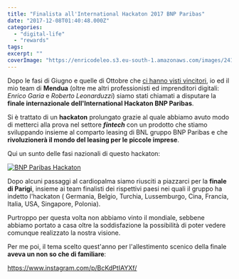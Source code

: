 ```yaml
---
title: "Finalista all'International Hackaton 2017 BNP Paribas"
date: "2017-12-08T01:40:48.000Z"
categories:
  - "digital-life"
  - "rewards"
tags:
excerpt: ""
coverImage: "https://enricodeleo.s3.eu-south-1.amazonaws.com/images/24177364_144922952820613_4874779265255604224_n-e1519783771843.jpg"
---
```


Dopo le fasi di Giugno e quelle di Ottobre che [ci hanno visti vincitori](https://international-hackathon.bnpparibas/cities/rome/), io ed il mio team di **Mendua** (oltre me altri professionisti ed imprenditori digitali: _Enrico Garia_ e _Roberto Leonarduzzi_) siamo stati chiamati a disputare la **finale internazionale dell'International Hackaton BNP Paribas**.

Si è trattato di un **hackaton** prolungato grazie al quale abbiamo avuto modo di metterci alla prova nel settore **_fintech_** con un prodotto che stiamo sviluppando insieme al comparto leasing di BNL gruppo BNP Paribas e che **rivoluzionerà il mondo del leasing per le piccole imprese**.

Qui un sunto delle fasi nazionali di questo hackaton:

[![BNP Paribas Hackaton](https://img.youtube.com/vi/0jusRembztw/0.jpg)](https://www.youtube.com/watch?v=0jusRembztw)

Dopo alcuni passaggi al cardiopalma siamo riusciti a piazzarci per la **finale di Parigi**, insieme ai team finalisti dei rispettivi paesi nei quali il gruppo ha indetto l'hackaton ( Germania, Belgio, Turchia, Lussemburgo, Cina, Francia, Italia, USA, Singapore, Polonia).

Purtroppo per questa volta non abbiamo vinto il mondiale, sebbene abbiamo portato a casa oltre la soddisfazione la possibilità di poter vedere comunque realizzato la nostra visione.

Per me poi, il tema scelto quest'anno per l'allestimento scenico della finale **aveva un non so che di familiare**:

https://www.instagram.com/p/BcKdPtIAYXf/
